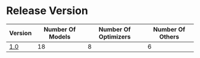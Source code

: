 # Release Version

| Version                           | Number Of Models | Number Of Optimizers | Number Of Others |
|-----------------------------------|------------------|----------------------|------------------|
| [1.0](Release/1-0.md)             | 18               | 8                    | 6                |
